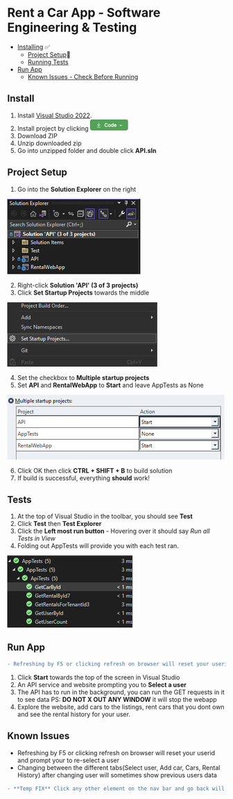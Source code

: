 # Rent a Car App - Software Engineering & Testing
+ [Installing](#install) &#9989;
    - [Project Setup](#project-setup)🚀
    - [Running Tests](#tests)
+ [Run App](#run-app)
    - [Known Issues - Check Before Running](#known-issues)
## Install 
1. Install [Visual Studio 2022](https://visualstudio.microsoft.com/thank-you-downloading-visual-studio/?sku=Community&channel=Release&version=VS2022&source=VSLandingPage&cid=2030&passive=false).
2. Install project by clicking ![Code Button](images/code_button.png)
3. Download ZIP
4. Unzip downloaded zip
5. Go into unzipped folder and double click **API.sln**


## Project Setup

1.  Go into the **Solution Explorer** on the right
<img src="images/SolutionExplorer.png" />

2. Right-click **Solution 'API' (3 of 3 projects)**
3. Click **Set Startup Projects** towards the middle 
<img src="images/Startup.png" />

4. Set the checkbox to **Multiple startup projects**
5. Set **API** and **RentalWebApp** to **Start** and leave AppTests as None 
<img src="images/startprojects.png" />

6. Click OK then click **CTRL + SHIFT + B** to build solution
7. If build is successful, everything **should** work!


## Tests
1. At the top of Visual Studio in the toolbar, you should see **Test**
2. Click **Test** then **Test Explorer**
3. Click the **Left most run button** - Hovering over it should say *Run all Tests in View*
4. Folding out AppTests will provide you with each test ran.
<img src="images/tests.png" />

## Run App
```diff
- Refreshing by F5 or clicking refresh on browser will reset your userid
```
1. Click **Start** towards the top of the screen in Visual Studio
2. An API service and website prompting you to **Select a user**
3. The API has to run in the background, you can run the GET requests in it to see data PS: **DO NOT X OUT ANY WINDOW** it will stop the webapp
4. Explore the website, add cars to the listings, rent cars that you dont own and see the rental history for your user.

## Known Issues
+ Refreshing by F5 or clicking refresh on browser will reset your userid and prompt your to re-select a user
+ Changing between the different tabs(Select user, Add car, Cars, Rental History) after changing user will sometimes show previous users data

```diff
- **Temp FIX** Click any other element on the nav bar and go back will refresh the id to the correct one
```
